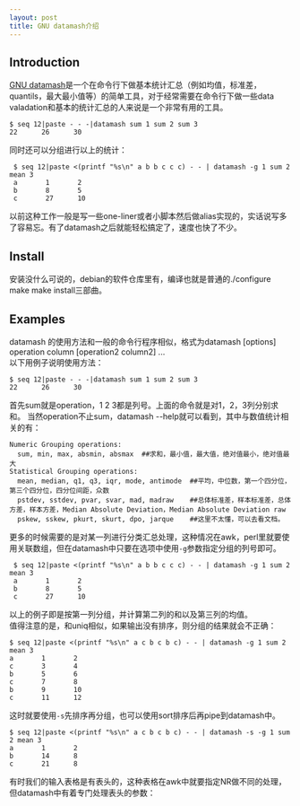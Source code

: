 ```yaml
---
layout: post
title: GNU datamash介绍
---
```

## Introduction
[GNU datamash](http://www.gnu.org/software/datamash/)是一个在命令行下做基本统计汇总（例如均值，标准差，quantils，最大最小值等）的简单工具，对于经常需要在命令行下做一些data valadation和基本的统计汇总的人来说是一个非常有用的工具。

```
$ seq 12|paste - - -|datamash sum 1 sum 2 sum 3
22      26      30
```

同时还可以分组进行以上的统计：

```
 $ seq 12|paste <(printf "%s\n" a b b c c c) - - | datamash -g 1 sum 2 mean 3
 a       1       2
 b       8       5
 c       27      10
```

以前这种工作一般是写一些one-liner或者小脚本然后做alias实现的，实话说写多了容易忘。有了datamash之后就能轻松搞定了，速度也快了不少。

## Install
安装没什么可说的，debian的软件仓库里有，编译也就是普通的./configure make make install三部曲。

## Examples
datamash 的使用方法和一般的命令行程序相似，格式为datamash [options] operation column [operation2 column2] ...  
以下用例子说明使用方法：
```
$ seq 12|paste - - -|datamash sum 1 sum 2 sum 3
22      26      30
```
首先sum就是operation，1 2 3都是列号。上面的命令就是对1，2，3列分别求和。
当然operation不止sum，datamash --help就可以看到，其中与数值统计相关的有：
```
Numeric Grouping operations:
  sum, min, max, absmin, absmax  ##求和，最小值，最大值，绝对值最小，绝对值最大
Statistical Grouping operations:
  mean, median, q1, q3, iqr, mode, antimode  ##平均，中位数，第一个四分位，第三个四分位，四分位间距，众数
  pstdev, sstdev, pvar, svar, mad, madraw    ##总体标准差，样本标准差，总体方差，样本方差，Median Absolute Deviation，Median Absolute Deviation raw
  pskew, sskew, pkurt, skurt, dpo, jarque    ##这里不太懂，可以去看文档。
```
更多的时候需要的是对某一列进行分类汇总处理，这种情况在awk，perl里就要使用关联数组，但在datamash中只要在选项中使用`-g`参数指定分组的列号即可。
```
 $ seq 12|paste <(printf "%s\n" a b b c c c) - - | datamash -g 1 sum 2 mean 3
 a       1       2
 b       8       5
 c       27      10
```
以上的例子即是按第一列分组，并计算第二列的和以及第三列的均值。  
值得注意的是，和uniq相似，如果输出没有排序，则分组的结果就会不正确：
```
$ seq 12|paste <(printf "%s\n" a c b c b c) - - | datamash -g 1 sum 2 mean 3
a       1       2
c       3       4
b       5       6
c       7       8
b       9       10
c       11      12
```
这时就要使用`-s`先排序再分组，也可以使用sort排序后再pipe到datamash中。
```
$ seq 12|paste <(printf "%s\n" a c b c b c) - - | datamash -s -g 1 sum 2 mean 3
a       1       2
b       14      8
c       21      8
```
有时我们的输入表格是有表头的，这种表格在awk中就要指定NR做不同的处理，但datamash中有着专门处理表头的参数：  
